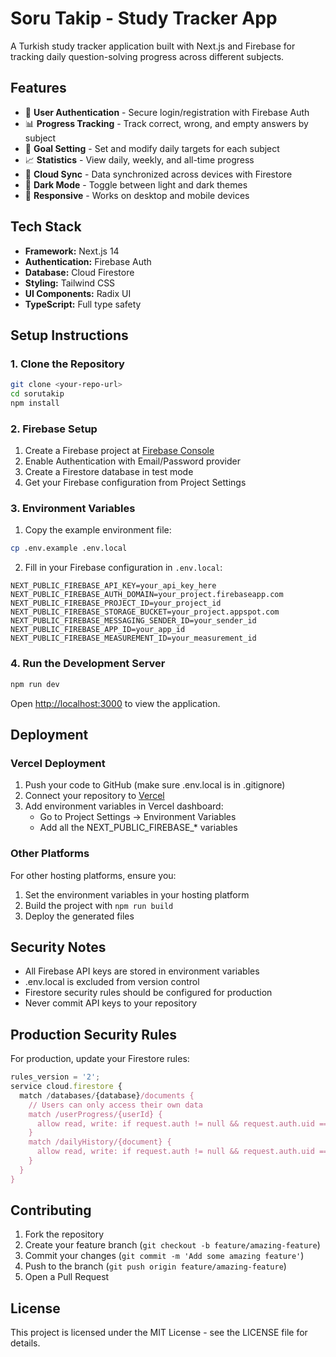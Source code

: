 # Soru Takip - Study Tracker App

A Turkish study tracker application built with Next.js and Firebase for tracking daily question-solving progress across different subjects.

## Features

- 🔐 **User Authentication** - Secure login/registration with Firebase Auth
- 📊 **Progress Tracking** - Track correct, wrong, and empty answers by subject
- 🎯 **Goal Setting** - Set and modify daily targets for each subject
- 📈 **Statistics** - View daily, weekly, and all-time progress
- 🔄 **Cloud Sync** - Data synchronized across devices with Firestore
- 🌙 **Dark Mode** - Toggle between light and dark themes
- 📱 **Responsive** - Works on desktop and mobile devices

## Tech Stack

- **Framework:** Next.js 14
- **Authentication:** Firebase Auth
- **Database:** Cloud Firestore
- **Styling:** Tailwind CSS
- **UI Components:** Radix UI
- **TypeScript:** Full type safety

## Setup Instructions

### 1. Clone the Repository

```bash
git clone <your-repo-url>
cd sorutakip
npm install
```

### 2. Firebase Setup

1. Create a Firebase project at [Firebase Console](https://console.firebase.google.com/)
2. Enable Authentication with Email/Password provider
3. Create a Firestore database in test mode
4. Get your Firebase configuration from Project Settings

### 3. Environment Variables

1. Copy the example environment file:
```bash
cp .env.example .env.local
```

2. Fill in your Firebase configuration in `.env.local`:
```env
NEXT_PUBLIC_FIREBASE_API_KEY=your_api_key_here
NEXT_PUBLIC_FIREBASE_AUTH_DOMAIN=your_project.firebaseapp.com
NEXT_PUBLIC_FIREBASE_PROJECT_ID=your_project_id
NEXT_PUBLIC_FIREBASE_STORAGE_BUCKET=your_project.appspot.com
NEXT_PUBLIC_FIREBASE_MESSAGING_SENDER_ID=your_sender_id
NEXT_PUBLIC_FIREBASE_APP_ID=your_app_id
NEXT_PUBLIC_FIREBASE_MEASUREMENT_ID=your_measurement_id
```

### 4. Run the Development Server

```bash
npm run dev
```

Open [http://localhost:3000](http://localhost:3000) to view the application.

## Deployment

### Vercel Deployment

1. Push your code to GitHub (make sure .env.local is in .gitignore)
2. Connect your repository to [Vercel](https://vercel.com/)
3. Add environment variables in Vercel dashboard:
   - Go to Project Settings → Environment Variables
   - Add all the NEXT_PUBLIC_FIREBASE_* variables

### Other Platforms

For other hosting platforms, ensure you:
1. Set the environment variables in your hosting platform
2. Build the project with `npm run build`
3. Deploy the generated files

## Security Notes

- All Firebase API keys are stored in environment variables
- .env.local is excluded from version control
- Firestore security rules should be configured for production
- Never commit API keys to your repository

## Production Security Rules

For production, update your Firestore rules:

```javascript
rules_version = '2';
service cloud.firestore {
  match /databases/{database}/documents {
    // Users can only access their own data
    match /userProgress/{userId} {
      allow read, write: if request.auth != null && request.auth.uid == userId;
    }
    match /dailyHistory/{document} {
      allow read, write: if request.auth != null && request.auth.uid == resource.data.userId;
    }
  }
}
```

## Contributing

1. Fork the repository
2. Create your feature branch (`git checkout -b feature/amazing-feature`)
3. Commit your changes (`git commit -m 'Add some amazing feature'`)
4. Push to the branch (`git push origin feature/amazing-feature`)
5. Open a Pull Request

## License

This project is licensed under the MIT License - see the LICENSE file for details.
